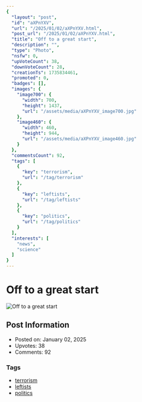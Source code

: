 ```yaml
---
{
  "layout": "post",
  "id": "aXPnYXV",
  "url": "/2025/01/02/aXPnYXV.html",
  "post_url": "/2025/01/02/aXPnYXV.html",
  "title": "Off to a great start",
  "description": "",
  "type": "Photo",
  "nsfw": 0,
  "upVoteCount": 38,
  "downVoteCount": 28,
  "creationTs": 1735834461,
  "promoted": 0,
  "badges": [],
  "images": {
    "image700": {
      "width": 700,
      "height": 1437,
      "url": "/assets/media/aXPnYXV_image700.jpg"
    },
    "image460": {
      "width": 460,
      "height": 944,
      "url": "/assets/media/aXPnYXV_image460.jpg"
    }
  },
  "commentsCount": 92,
  "tags": [
    {
      "key": "terrorism",
      "url": "/tag/terrorism"
    },
    {
      "key": "leftists",
      "url": "/tag/leftists"
    },
    {
      "key": "politics",
      "url": "/tag/politics"
    }
  ],
  "interests": [
    "news",
    "science"
  ]
}
---
```


# Off to a great start

![Off to a great start](/assets/media/aXPnYXV_image700.jpg)

## Post Information

- Posted on: January 02, 2025
- Upvotes: 38
- Comments: 92

### Tags

- [terrorism](/tag/terrorism)
- [leftists](/tag/leftists)
- [politics](/tag/politics)
